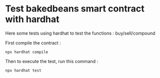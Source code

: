 # Test bakedbeans smart contract with hardhat

Here some tests using hardhat to test the functions : buy/sell/compound


First compile the contract : 

```
npx hardhat compile
```

Then to execute the test, run this command : 

```
npx hardhat test
```